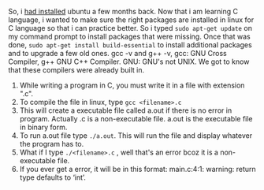 So, i [had installed](https://ubuntu.com/tutorials/install-ubuntu-on-wsl2-on-windows-10#2-install-wsl) ubuntu a few months back. 
Now that i am learning C language, i wanted to make sure the right packages are installed in linux for C language so that i can practice better. 
So i typed `sudo apt-get update` on my command prompt to install packages that were missing. 
Once that was done, `sudo apt-get install build-essential` to install additional packages and to upgrade a few old ones. 
gcc -v and g++ -v, gcc: GNU Cross Compiler, g++ GNU C++ Compiler. GNU: GNU's not UNIX. We got to know that these compilers were already built in. 



1. While writing a program in C, you must write it in a file with extension ".c". 
2. To compile the file in linux, type `gcc <filename>.c`
3. This will create a executable file called a.out if there is no error in program. Actually <filename>.c is a non-executable file. a.out is the executable file in binary form.
4. To run a.out file type `./a.out`. This will run the file and display whatever the program has to.
5. What if I type `./<filename>.c` , well that's an error bcoz it is a non-executable file. 
6. If you ever get a error, it will be in this format: main.c:4:1: warning: return type defaults to ‘int’.
